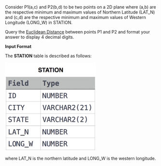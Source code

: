 Consider P1(a,c) and P2(b,d) to be two points on a 2D plane where (a,b) are the respective minimum and maximum values of Northern Latitude (LAT_N) and (c,d) are the respective minimum and maximum values of Western Longitude (LONG_W) in STATION.

Query the [Euclidean Distance](https://en.wikipedia.org/wiki/Euclidean_distance) between points P1 and P2 and format your answer to display 4 decimal digits.

**Input Format**

The **STATION** table is described as follows:

<img src="res/1.jpg">

where LAT_N is the northern latitude and LONG_W is the western longitude.
